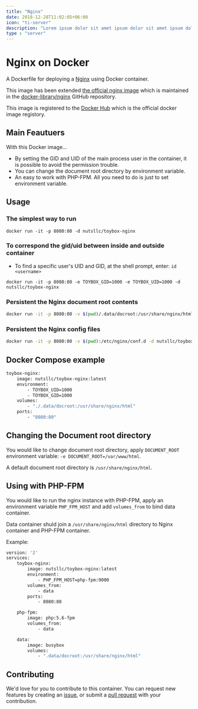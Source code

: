 ```yaml
---
title: "Nginx"
date: 2018-12-28T11:02:05+06:00
icon: "ti-server"
description: "Lorem ipsum dolor sit amet ipsum dolor sit amet ipsum dolor sit amet"
type : "server"
---
```


# Nginx on Docker

A Dockerfile for deploying a [Nginx](https://nginx.org/) using Docker container.

This image has been extended [the official nginx image](https://hub.docker.com/_/nginx/) which is maintained in the [docker-library/nginx](https://github.com/docker-library/nginx) GitHub repository.

This image is registered to the [Docker Hub](https://hub.docker.com/r/nutsllc/toybox-nginx/) which is the official docker image registory.

## Main Feautuers

With this Docker image...

* By setting the GID and UID of the main process user in the container, it is possible to avoid the permission trouble.
* You can change the document root directory by environment variable.
* An easy to work with PHP-FPM. All you need to do is just to set environment variable.


## Usage

### The simplest way to run
``docker run -it -p 8080:80 -d nutsllc/toybox-nginx``

### To correspond the gid/uid between inside and outside container

* To find a specific user's UID and GID, at the shell prompt, enter: ``id <username>``

``docker run -it -p 8080:80 -e TOYBOX_GID=1000 -e TOYBOX_UID=1000 -d nutsllc/toybox-nginx``

### Persistent the Nginx document root contents
```bash
docker run -it -p 8080:80 -v $(pwd)/.data/docroot:/usr/share/nginx/html -d nutsllc/toybox-nginx
```

### Persistent the Nginx config files
```bash
docker run -it -p 8080:80 -v $(pwd):/etc/nginx/conf.d -d nutsllc/toybox-nginx
```

## Docker Compose example

```bash
toybox-nginx:
	image: nutsllc/toybox-nginx:latest
	environment:
		- TOYBOX_UID=1000
		- TOYBOX_GID=1000
	volumes:
		- "./.data/docroot:/usr/share/nginx/html"
	ports:
		- "8080:80"
```

## Changing the Document root directory

You would like to change document root directory, apply ``DOCUMENT_ROOT`` environment variable: ``-e DOCUMENT_ROOT=/var/www/html``.

A default document root directory is ``/usr/share/nginx/html``.

## Using with PHP-FPM

You would like to run the nginx instance with PHP-FPM, apply an environment variable ``PHP_FPM_HOST`` and add ``volumes_from`` to bind data container.

Data container shuld join a ``/usr/share/nginx/html`` directory to Nginx container and PHP-FPM container.

Example:

```bash
version: '2'
services:
	toybox-nginx:
   		image: nutsllc/toybox-nginx:latest
    	environment:
	        - PHP_FPM_HOST=php-fpm:9000
		volumes_from:
			- data
		ports:
			- 8080:80

	php-fpm:
		image: php:5.6-fpm
		volumes_from:
			- data

	data:
		image: busybox
		volumes:
			- ".data/docroot:/usr/share/nginx/html"
```

## Contributing

We'd love for you to contribute to this container. You can request new features by creating an [issue](https://github.com/nutsllc/toybox-nginx/issues), or submit a [pull request](https://github.com/nutsllc/toybox-nginx/pulls) with your contribution.
